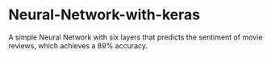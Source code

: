 # Neural-Network-with-keras
A simple Neural Network with six layers that predicts the sentiment of movie reviews, which achieves a 89% accuracy. 
